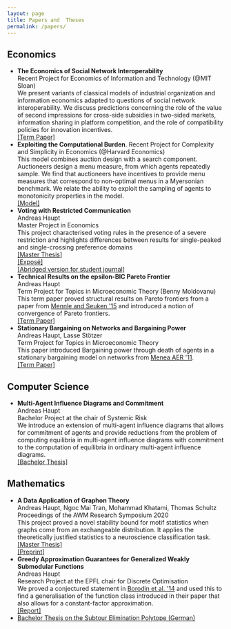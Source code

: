 ```yaml
---
layout: page
title: Papers and  Theses
permalink: /papers/
---
```

## Economics
 - **The Economics of Social Network Interoperability**  
   Recent Project for Economics of Information and Technology (@MIT Sloan)  
   We present variants of classical models of industrial organization and information economics adapted to questions of social network interoperability. We discuss predictions concerning the role of the value of second impressions for cross-side subsidies in two-sided markets, information sharing in platform competition, and the role of compatibility policies for innovation incentives.  
   [\[Term Paper\]](/assets/papers/term_economics_of_sni.pdf)
 - **Exploiting the Computational Burden**. 
   Recent Project for Complexity and Simplicity in Economics (@Harvard Economics)  
   This model combines auction design with a search component. Auctioneers design a menu measure, from which agents repeatedly sample. We find that auctioneers have incentives to provide menu measures that correspond to non-optimal menus in a Myersonian benchmark. We relate the ability to exploit the sampling of agents to monotonicity properties in the model.  
   [\[Model\]](/assets/papers/term_burden.pdf)
 - **Voting with Restricted Communication**  
   Andreas Haupt  
   Master Project in Economics  
   This project characterised voting rules in the presence of a severe restriction and highlights differences between results for single-peaked and single-crossing preference domains  
   [\[Master Thesis\]](/assets/papers/thesis_msc_econ.pdf)  
   [\[Exposé\]](/assets/papers/expose_msc_econ.pdf)  
   [\[Abridged version for student journal\]](/assets/papers/article_msc_econ.pdf)
 - **Technical Results on the epsilon-BIC Pareto Frontier**  
   Andreas Haupt  
   Term Project for Topics in Microeconomic Theory (Benny Moldovanu)  
   This term paper proved structural results on Pareto frontiers from a paper from [Mennle and Seuken '15](https://arxiv.org/abs/1502.05883) and introduced a notion of convergence of Pareto frontiers.  
   [\[Term Paper\]](/assets/papers/topics_voting.pdf)
 - **Stationary Bargaining on Networks and Bargaining Power**  
   Andreas Haupt, Lasse Stötzer  
   Term Project for Topics in Microeconomic Theory  
   This paper introduced Bargaining power through death of agents in a stationary bargaining model on networks from [Menea AER '11](https://economics.mit.edu/files/11184).  
   [\[Term Paper\]](/assets/papers/topics_networks.pdf)

## Computer Science
 - **Multi-Agent Influence Diagrams and Commitment**  
   Andreas Haupt  
   Bachelor Project at the chair of Systemic Risk  
   We introduce an extension of multi-agent influence diagrams that allows for commitment of agents and provide reductions from the problem of computing equilibria in multi-agent influence diagrams with commitment to the computation of equilibria in ordinary multi-agent influence diagrams.  
   [\[Bachelor Thesis\]](/assets/papers/thesis_bsc_cs.pdf)

## Mathematics
 - **A Data Application of Graphon Theory**  
   Andreas Haupt, Ngoc Mai Tran, Mohammad Khatami, Thomas Schultz  
   Proceedings of the AWM Research Symposium 2020  
   This project proved a novel stability bound for motif statistics when graphs come from an exchangeable distribution. It applies the theoretically justified statistics to a neuroscience classification task.  
   [\[Master Thesis\]](/assets/papers/thesis_msc_math.pdf)  
   [\[Preprint\]](https://arxiv.org/abs/1710.08878)
 - **Greedy Approximation Guarantees for Generalized Weakly Submodular Functions**  
   Andreas Haupt  
   Research Project at the EPFL chair for Discrete Optimisation  
   We proved a conjectured statement in [Borodin et al. '14](https://arxiv.org/pdf/1401.6697.pdf) and used this to find a generalisation of the function class introduced in their paper that also allows for a constant-factor approximation.  
   [\[Report\]](/assets/papers/reprt_weakly_submodular.pdf)
 - [Bachelor Thesis on the Subtour Elimination Polytope (German)](/assets/papers/thesis_bsc_math.pdf)

